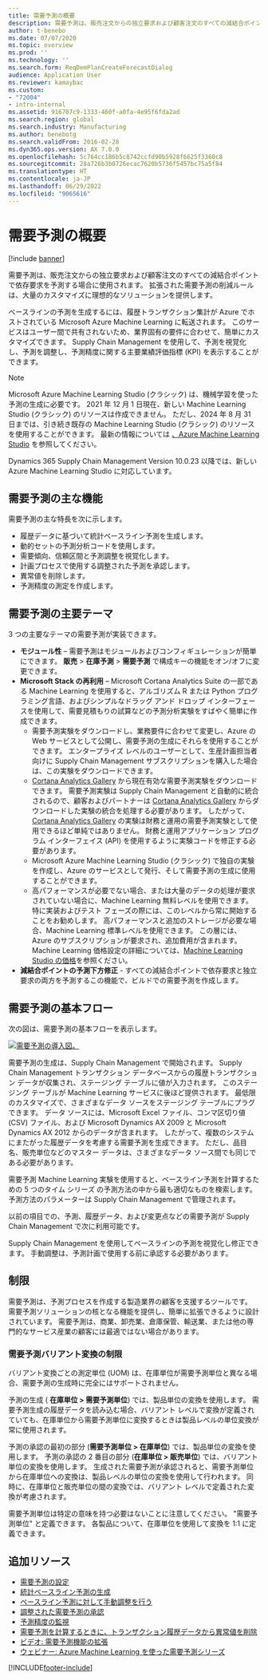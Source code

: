```yaml
---
title: 需要予測の概要
description: 需要予測は、販売注文からの独立要求および顧客注文のすべての減結合ポイントで依存要求を予測する場合に使用されます。 拡張された需要予測の削減ルールは、大量のカスタマイズに理想的なソリューションを提供します。
author: t-benebo
ms.date: 07/07/2020
ms.topic: overview
ms.prod: ''
ms.technology: ''
ms.search.form: ReqDemPlanCreateForecastDialog
audience: Application User
ms.reviewer: kamaybac
ms.custom:
- "72004"
- intro-internal
ms.assetid: 916707c9-1333-460f-a0fa-4e95f6fda2ad
ms.search.region: global
ms.search.industry: Manufacturing
ms.author: benebotg
ms.search.validFrom: 2016-02-28
ms.dyn365.ops.version: AX 7.0.0
ms.openlocfilehash: 5c764cc186b5c8742ccfd90b5928f6625f3360c8
ms.sourcegitcommit: 28a726b3b0726ecac7620b5736f5457bc75a5f84
ms.translationtype: HT
ms.contentlocale: ja-JP
ms.lasthandoff: 06/29/2022
ms.locfileid: "9065616"
---
```

# <a name="demand-forecasting-overview"></a>需要予測の概要

[!include [banner](../includes/banner.md)]

需要予測は、販売注文からの独立要求および顧客注文のすべての減結合ポイントで依存要求を予測する場合に使用されます。 拡張された需要予測の削減ルールは、大量のカスタマイズに理想的なソリューションを提供します。

ベースラインの予測を生成するには、履歴トランザクション集計が Azure でホストされている Microsoft Azure Machine Learning に転送されます。 このサービスはユーザー間で共有されないため、業界固有の要件に合わせて、簡単にカスタマイズできます。 Supply Chain Management を使用して、予測を視覚化し、予測を調整し、予測精度に関する主要業績評価指標 (KPI) を表示することができます。

> [!NOTE]
> Microsoft Azure Machine Learning Studio (クラシック) は、機械学習を使った予測の生成に必要です。 2021 年 12 月 1 日現在、新しい Machine Learning Studio (クラシック) のリソースは作成できません。 ただし、2024 年 8 月 31 日までは、引き続き既存の Machine Learning Studio (クラシック) のリソースを使用することができます。 最新の情報については [、Azure Machine Learning Studio](/azure/machine-learning/overview-what-is-machine-learning-studio#ml-studio-classic-vs-azure-machine-learning-studio) を参照してください。
> 
> Dynamics 365 Supply Chain Management Version 10.0.23 以降では、新しい Azure Machine Learning Studio に対応しています。

## <a name="key-features-of-demand-forecasting"></a>需要予測の主な機能

需要予測の主な特長を次に示します。

- 履歴データに基づいて統計ベースライン予測を生成します。
- 動的セットの予測分析コードを使用します。
- 需要傾向、信頼区間と予測調整を視覚化します。
- 計画プロセスで使用する調整された予測を承認します。
- 異常値を削除します。
- 予測精度の測定を作成します。

## <a name="major-themes-in-demand-forecasting"></a>需要予測の主要テーマ

3 つの主要なテーマの需要予測が実装できます。

- **モジュール性** – 需要予測はモジュールおよびコンフィギュレーションが簡単にできます。 **販売** &gt; **在庫予測** &gt; **需要予測** で構成キーの機能をオン/オフに変更できます。
- **Microsoft Stack の再利用** – Microsoft Cortana Analytics Suite の一部である Machine Learning を使用すると、アルゴリズム R または Python プログラミング言語、およびシンプルなドラッグ アンド ドロップ インターフェースを使用して、需要見積もりの試算などの予測分析実験をすばやく簡単に作成できます。
  - 需要予測実験をダウンロードし、業務要件に合わせて変更し、Azure の Web サービスとして公開し、需要予測の生成にそれらを使用することができます。 エンタープライズ レベルのユーザーとして、生産計画担当者向けに Supply Chain Management サブスクリプションを購入した場合は、この実験をダウンロードできます。
  - [Cortana Analytics Gallery](https://gallery.cortanaanalytics.com/) から現在有効な需要予測実験をダウンロードできます。 需要予測実験は Supply Chain Management と自動的に統合されるので、顧客およびパートナーは [Cortana Analytics Gallery](https://gallery.cortanaanalytics.com/) からダウンロードした実験の統合を処理する必要があります。 したがって、[Cortana Analytics Gallery](https://gallery.cortanaanalytics.com/) の実験は財務と運用の需要予測実験として使用できるほど単純ではありません。 財務と運用アプリケーション プログラム インターフェイス (API) を使用するように実験コードを修正する必要があります。
  - Microsoft Azure Machine Learning Studio (クラシック) で独自の実験を作成し、Azure のサービスとして発行、そして需要予測の生成に使用することができます。
  - 高パフォーマンスが必要でない場合、または大量のデータの処理が要求されていない場合に、Machine Learning 無料レベルを使用できます。 特に実装およびテスト フェーズの際には、このレベルから常に開始することをお勧めします。 高パフォーマンスと追加のストレージが必要な場合、Machine Learning 標準レベルを使用できます。 この層には、Azure のサブスクリプションが要求され、追加費用が含まれます。 Machine Learning 価格設定の詳細については、[Machine Learning Studio の価格](https://aka.ms/machine-learning-price-info)を参照ください。
- **減結合ポイントの予測下方修正** - すべての減結合ポイントで依存要求と独立要求の両方を予測するこの機能で、ビルドでの需要予測を作成します。

## <a name="basic-flow-in-demand-forecasting"></a>需要予測の基本フロー

次の図は、需要予測の基本フローを表示します。

[![需要予測の導入図。](./media/demand-forecasting-introduction.png)](./media/demand-forecasting-introduction.png)

需要予測の生成は、Supply Chain Management で開始されます。 Supply Chain Management トランザクション データベースからの履歴トランザクション データが収集され、ステージング テーブルに値が入力されます。 このステージング テーブルが Machine Learning サービスに後ほど提供されます。 最低限のカスタマイズで、さまざまなデータ ソースをステージング テーブルにプラグできます。 データ ソースには、Microsoft Excel ファイル、コンマ区切り値 (CSV) ファイル、および Microsoft Dynamics AX 2009 と Microsoft Dynamics AX 2012 からのデータが含まれます。 したがって、複数のシステムにまたがった履歴データを考慮する需要予測を生成できます。 ただし、品目名、販売単位などのマスター データは、さまざまなデータ ソース間でも同じである必要があります。

需要予測 Machine Learning 実験を使用すると、ベースライン予測を計算するための 5 つのタイム シリーズ の予測方法の中から最も適切なものを検索します。 予測方法のパラメーターは Supply Chain Management で管理されます。

以前の項目での、予測、履歴データ、および変更点などの需要予測が Supply Chain Management で次に利用可能です。

Supply Chain Management を使用してベースラインの予測を視覚化し修正できます。 手動調整は、予測計画で使用する前に承認する必要があります。

## <a name="limitations"></a>制限

需要予測は、予測プロセスを作成する製造業界の顧客を支援するツールです。 需要予測ソリューションの核となる機能を提供し、簡単に拡張できるように設計されています。 需要予測は、商業、卸売業、倉庫保管、輸送業、または他の専門的なサービス産業の顧客には最適ではない場合があります。

### <a name="demand-forecast-variant-conversion-limitation"></a>需要予測バリアント変換の制限

バリアント変換ごとの測定単位 (UOM) は、在庫単位が需要予測単位と異なる場合、需要予測の生成時に完全にはサポートされません。

予測の生成 ( **在庫単位 > 需要予測単位**) では、製品単位の変換を使用します。 需要予測生成の履歴データを読み込む場合、バリアント レベルで変換が定義されていても、在庫単位から需要予測単位に変換するときは製品レベルの単位変換が常に使用されます。

予測の承認の最初の部分 (**需要予測単位 > 在庫単位**) では、製品単位の変換を使用します。 予測の承認の 2 番目の部分 (**在庫単位 > 販売単位**) では、バリアント単位の変換を使用します。 生成された需要予測が承認されると、需要予測単位から在庫単位への変換は、製品レベルの単位の変換を使用して行われます。 同時に、在庫単位と販売単位の間の変換では、バリアント レベルで定義された変換が考慮されます。

需要予測単位は特定の意味を持つ必要はないことに注意してください。 "需要予測単位" と定義できます。 各製品について、在庫単位を使用して変換を 1:1 に定義できます。

## <a name="additional-resources"></a>追加リソース

- [需要予測の設定](demand-forecasting-setup.md)
- [統計ベースライン予測の生成](generate-statistical-baseline-forecast.md)
- [ベースライン予測に対して手動調整を行う](manual-adjustments-baseline-forecast.md)
- [調整された需要予測の承認](authorize-adjusted-forecast.md)
- [予測精度の監視](monitor-forecast-accuracy.md)
- [需要予測を計算するときに、トランザクション履歴データから異常値を削除](remove-historical-outliers-calculating-demand-forecast.md)
- [ビデオ: 需要予測機能の拡張](https://www.youtube.com/watch?v=4OIKIXLiNjI&feature=youtu.be)
- [ウェビナー: Azure Machine Learning を使った需要予測シリーズ](https://aka.ms/DemandForecastingwithAzureMachineLearningSeries)

[!INCLUDE[footer-include](../../includes/footer-banner.md)]

